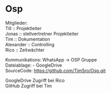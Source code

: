# Osp


Mitglieder:  
Till :: Projektleiter  
Jonas  :: stellvertretner Projektleiter  
Tim :: Dokumentation  
Alexander :: Controlling  
Rico :: Zeitwächter  

Kommunikations: WhatsApp -> OSP Gruppe  
Dateiablage: - GoogleDrive  
SourceCode: https://github.com/TimSro/Osp.git  

GoogleDrive Zugriff bei Rico  
GitHub Zugriff bei Tim  
